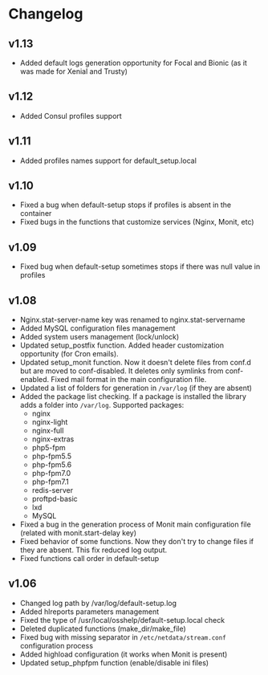 # Changelog

## v1.13

* Added default logs generation opportunity for Focal and Bionic (as it was made for Xenial and Trusty)

## v1.12

* Added Consul profiles support

## v1.11

* Added profiles names support for default_setup.local

## v1.10

* Fixed a bug when default-setup stops if profiles is absent in the container
* Fixed bugs in the functions that customize services (Nginx, Monit, etc)

## v1.09

* Fixed bug when default-setup sometimes stops if there was null value in profiles

## v1.08

* Nginx.stat-server-name key was renamed to nginx.stat-servername
* Added MySQL configuration files management
* Added system users management (lock/unlock)
* Updated setup_postfix function. Added header customization opportunity (for Cron emails).
* Updated setup_monit function. Now it doesn't delete files from conf.d but are moved to conf-disabled. It deletes only symlinks from conf-enabled. Fixed mail format in the main configuration file.
* Updated a list of folders for generation in `/var/log` (if they are absent)
* Added the package list checking. If a package is installed the library adds a folder into `/var/log`. Supported packages:
  * nginx
  * nginx-light
  * nginx-full
  * nginx-extras
  * php5-fpm
  * php-fpm5.5
  * php-fpm5.6
  * php-fpm7.0
  * php-fpm7.1
  * redis-server
  * proftpd-basic
  * lxd
  * MySQL
* Fixed a bug in the generation process of Monit main configuration file (related with monit.start-delay key)
* Fixed behavior of some functions. Now they don't try to change files if they are absent. This fix reduced log output.
* Fixed functions call order in default-setup

## v1.06

* Changed log path by /var/log/default-setup.log
* Added hlreports parameters management
* Fixed the type of /usr/local/osshelp/default-setup.local check
* Deleted duplicated functions (make_dir/make_file)
* Fixed bug with missing separator in `/etc/netdata/stream.conf` configuration process
* Added highload configuration (it works when Monit is present)
* Updated setup_phpfpm function (enable/disable ini files)
